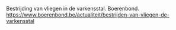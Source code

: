 Bestrijding van vliegen in de varkensstal. Boerenbond. https://www.boerenbond.be/actualiteit/bestrijden-van-vliegen-de-varkensstal
